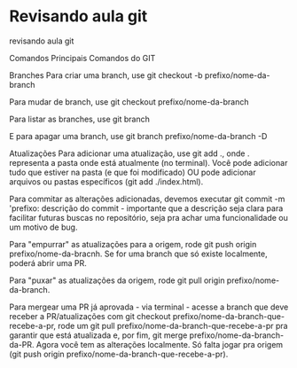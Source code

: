 # Revisando aula git

revisando aula git

Comandos
Principais Comandos do GIT

Branches
Para criar uma branch, use git checkout -b prefixo/nome-da-branch

Para mudar de branch, use git checkout prefixo/nome-da-branch

Para listar as branches, use git branch

E para apagar uma branch, use git branch prefixo/nome-da-branch -D

Atualizações
Para adicionar uma atualização, use git add ., onde . representa a pasta onde está atualmente (no terminal). Você pode adicionar tudo que estiver na pasta (e que foi modificado) OU pode adicionar arquivos ou pastas específicos (git add ./index.html).

Para commitar as alterações adicionadas, devemos executar git commit -m 'prefixo: descrição do commit - importante que a descrição seja clara para facilitar futuras buscas no repositório, seja pra achar uma funcionalidade ou um motivo de bug.

Para "empurrar" as atualizações para a origem, rode git push origin prefixo/nome-da-bracnh. Se for uma branch que só existe localmente, poderá abrir uma PR.

Para "puxar" as atualizações da origem, rode git pull origin prefixo/nome-da-branch.

Para mergear uma PR já aprovada - via terminal - acesse a branch que deve receber a PR/atualizações com git checkout prefixo/nome-da-branch-que-recebe-a-pr, rode um git pull prefixo/nome-da-branch-que-recebe-a-pr pra garantir que está atualizada e, por fim, git merge prefixo/nome-da-branch-da-PR. Agora você tem as alterações localmente. Só falta jogar pra origem (git push origin prefixo/nome-da-branch-que-recebe-a-pr).
